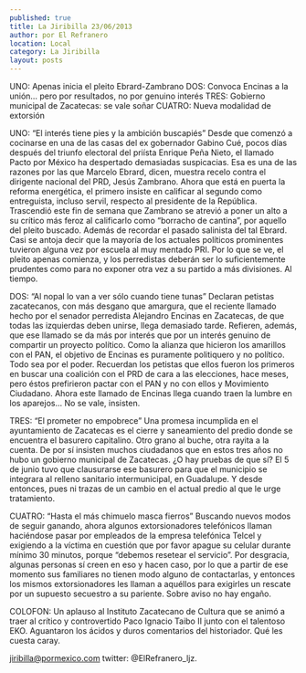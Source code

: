 ```yaml
---
published: true
title: La Jiribilla 23/06/2013
author: por El Refranero
location: Local
category: La Jiribilla
layout: posts
---
```


UNO: Apenas inicia el pleito Ebrard-Zambrano
DOS: Convoca Encinas a la unión… pero por resultados, no por genuino interés
TRES: Gobierno municipal de Zacatecas: se vale soñar
CUATRO: Nueva modalidad de extorsión

UNO: “El interés tiene pies y la ambición buscapiés”
Desde que comenzó a cocinarse en una de las casas del ex gobernador Gabino Cué, pocos días después del triunfo electoral del priísta Enrique Peña Nieto, el llamado Pacto por México ha despertado demasiadas suspicacias.
Esa es una de las razones por las que Marcelo Ebrard, dicen, muestra recelo contra el dirigente nacional del PRD, Jesús Zambrano.
Ahora que está en puerta la reforma energética, el primero insiste en calificar al segundo como entreguista, incluso servil, respecto al presidente de la República.
Trascendió este fin de semana que Zambrano se atrevió a poner un alto a su crítico más feroz al calificarlo como “borracho de cantina”, por aquello del pleito buscado.
Además de recordar el pasado salinista del tal Ebrard.
Casi se antoja decir que la mayoría de los actuales políticos prominentes tuvieron alguna vez por escuela al muy mentado PRI.
Por lo que se ve, el pleito apenas comienza, y los perredistas deberán ser lo suficientemente prudentes como para no exponer otra vez a su partido a más divisiones.
Al tiempo.

DOS: “Al nopal lo van a ver sólo cuando tiene tunas”
Declaran petistas zacatecanos, con más desgano que amargura, que el reciente llamado hecho por el senador perredista Alejandro Encinas en Zacatecas, de que todas las izquierdas deben unirse, llega demasiado tarde.
Refieren, además, que ese llamado se da más por interés que por un interés genuino de compartir un proyecto político.
Como la alianza que hicieron los amarillos con el PAN, el objetivo de Encinas es puramente politiquero y no político.
Todo sea por el poder.
Recuerdan los petistas que ellos fueron los primeros en buscar una coalición con el PRD de cara a las elecciones, hace meses, pero éstos prefirieron pactar con el PAN y no con ellos y Movimiento Ciudadano.
Ahora este llamado de Encinas llega cuando traen la lumbre en los aparejos…
No se vale, insisten.

TRES: “El prometer no empobrece”
Una promesa incumplida en el ayuntamiento de Zacatecas es el cierre y saneamiento del predio donde se encuentra el basurero capitalino.
Otro grano al buche, otra rayita a la cuenta.
De por sí insisten muchos ciudadanos que en estos tres años no hubo un gobierno municipal de Zacatecas.
¿O hay pruebas de que sí?
El 5 de junio tuvo que clausurarse ese basurero para que el municipio se integrara al relleno sanitario intermunicipal, en Guadalupe.
Y desde entonces, pues ni trazas de un cambio en el actual predio al que le urge tratamiento.

CUATRO: “Hasta el más chimuelo masca fierros”
Buscando nuevos modos de seguir ganando, ahora algunos extorsionadores telefónicos llaman haciéndose pasar por empleados de la empresa telefónica Telcel y exigiendo a la víctima en cuestión que por favor apague su celular durante mínimo 30 minutos, porque “debemos resetear el servicio”.
Por desgracia, algunas personas sí creen en eso y hacen caso, por lo que a partir de ese momento sus familiares no tienen modo alguno de contactarlas, y entonces los mismos extorsionadores les llaman a aquéllos para exigirles un rescate por un supuesto secuestro a su pariente.
Sobre aviso no hay engaño.

COLOFON: Un aplauso al Instituto Zacatecano de Cultura que se animó a traer al crítico y controvertido Paco Ignacio Taibo II junto con el talentoso EKO. Aguantaron los ácidos y duros comentarios del historiador.
Qué les cuesta caray.

jiribilla@pormexico.com
twitter: @ElRefranero_ljz.
